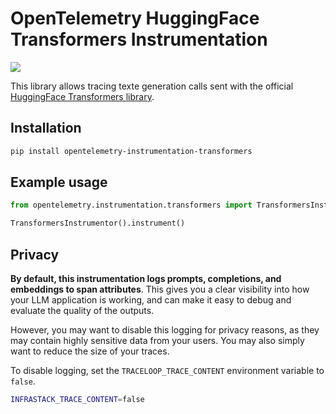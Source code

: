 # OpenTelemetry HuggingFace Transformers Instrumentation

<a href="https://pypi.org/project/opentelemetry-instrumentation-transformers/">
    <img src="https://badge.fury.io/py/opentelemetry-instrumentation-transformers.svg">
</a>

This library allows tracing texte generation calls sent with the official [HuggingFace Transformers library](https://github.com/huggingface/transformers).

## Installation

```bash
pip install opentelemetry-instrumentation-transformers
```

## Example usage

```python
from opentelemetry.instrumentation.transformers import TransformersInstrumentor

TransformersInstrumentor().instrument()
```

## Privacy

**By default, this instrumentation logs prompts, completions, and embeddings to span attributes**. This gives you a clear visibility into how your LLM application is working, and can make it easy to debug and evaluate the quality of the outputs.

However, you may want to disable this logging for privacy reasons, as they may contain highly sensitive data from your users. You may also simply want to reduce the size of your traces.

To disable logging, set the `TRACELOOP_TRACE_CONTENT` environment variable to `false`.

```bash
INFRASTACK_TRACE_CONTENT=false
```
